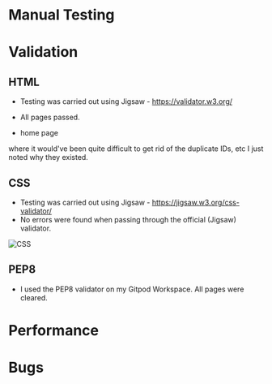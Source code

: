 # Manual Testing

# Validation
## HTML
- Testing was carried out using Jigsaw - https://validator.w3.org/ 
- All pages passed.

- home page



where it would've been quite difficult to get rid of the duplicate IDs, etc I just noted why they existed.

## CSS
- Testing was carried out using Jigsaw - https://jigsaw.w3.org/css-validator/
- No errors were found when passing through the official (Jigsaw) validator.

![CSS](static/images/css.png)
## PEP8
- I used the PEP8 validator on my Gitpod Workspace. All pages were cleared. 





# Performance

# Bugs